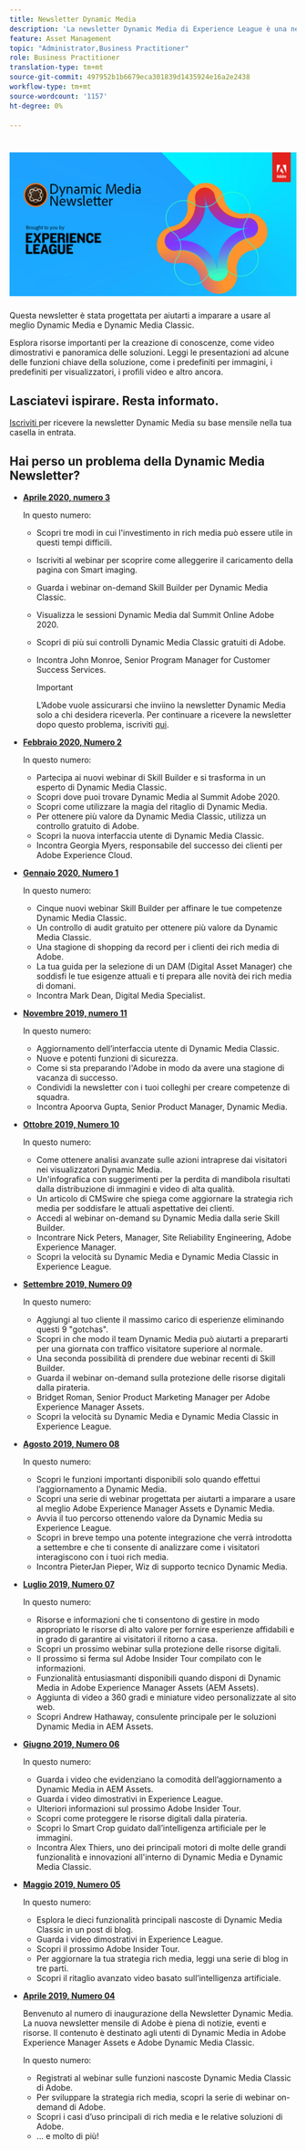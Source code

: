 ```yaml
---
title: Newsletter Dynamic Media
description: 'La newsletter Dynamic Media di Experience League è una newsletter mensile. È stato progettato per aiutarti a imparare a usare Dynamic Media e Dynamic Media Classic in modo da poter iniziare subito a realizzare valore. In questa newsletter dedicata a un punto vendita sono disponibili preziose risorse per lo sviluppo delle conoscenze. Ad esempio, ci sono video dimostrativi e panoramiche della soluzione. Scopri alcune delle funzioni e funzionalità principali come i predefiniti per immagini, i predefiniti per visualizzatori, i profili video e altro ancora. '
feature: Asset Management
topic: "Administrator,Business Practitioner"
role: Business Practitioner
translation-type: tm+mt
source-git-commit: 497952b1b6679eca301839d1435924e16a2e2438
workflow-type: tm+mt
source-wordcount: '1157'
ht-degree: 0%

---
```



# ![Logo della newsletter Dynamic Media](/help/assets/dynamic-media/assets/dynamic-media-newsletter-logo.png)

Questa newsletter è stata progettata per aiutarti a imparare a usare al meglio Dynamic Media e Dynamic Media Classic.

Esplora risorse importanti per la creazione di conoscenze, come video dimostrativi e panoramica delle soluzioni. Leggi le presentazioni ad alcune delle funzioni chiave della soluzione, come i predefiniti per immagini, i predefiniti per visualizzatori, i profili video e altro ancora.

## Lasciatevi ispirare. Resta informato.

[Iscriviti ](https://www.adobe.com/subscription/dynamic-media-newsletter.html) per ricevere la newsletter Dynamic Media su base mensile nella tua casella in entrata.

## Hai perso un problema della Dynamic Media Newsletter?

<!-- * **[May 2020, Issue 4](https://expleague.azureedge.net/assets/aem/Experience-Insider-vol.31.html)**

    In this issue:

    * What business continuity means in uncertain times.
    * Key takeaways from the first all-digital Adobe Summit.
    * Must-watch Experience Manager breakout sessions.
    * Summit customer spotlight: Under Armour.
    * Never miss an Experience Insider webinar.
    * Public sector spotlight: The urgent need for digital enrollment.
    * Look what’s new in Experience Manager Innovation.
    * Build your Experience Manager skills *live* with the Adobe pros.
    * Connect with the Adobe Experience Manager Community.
    * Fast-track your Adobe expertise with Adobe Experience League. -->

* **[Aprile 2020, numero 3](https://expleague.azureedge.net/assets/dynamic-media/Dynamic_Media_Newsletter_04_2020_April.html)**

   In questo numero:

   * Scopri tre modi in cui l&#39;investimento in rich media può essere utile in questi tempi difficili.
   * Iscriviti al webinar per scoprire come alleggerire il caricamento della pagina con Smart imaging.
   * Guarda i webinar on-demand Skill Builder per Dynamic Media Classic.
   * Visualizza le sessioni Dynamic Media dal Summit Online Adobe 2020.
   * Scopri di più sui controlli Dynamic Media Classic gratuiti di Adobe.
   * Incontra John Monroe, Senior Program Manager for Customer Success Services.

      >[!IMPORTANT]
      >
      >L’Adobe vuole assicurarsi che inviino la newsletter Dynamic Media solo a chi desidera riceverla. Per continuare a ricevere la newsletter dopo questo problema, iscriviti [qui](https://nam04.safelinks.protection.outlook.com/?url=http%3A%2F%2Ft.messages.adobe.com%2Fr%2F%3Fid%3Dha6c66e%2C266d7ba%2C26edbee&amp;data=02%7C01%7Crbrough%40adobe.com%7Ce0ec0f8dde0f4eb03d9c08d7e2173fd3%7Cfa7b1b5a7b34438794aed2c178decee1%7C0%7C0%7C637226461801398160&amp;sdata=3c1oREsqy%2FeDPKC3dd4IO9dXomQ1XbokaBAYQl8obrk%3D&amp;reserved=0).

* **[Febbraio 2020, Numero 2](https://expleague.azureedge.net/assets/dynamic-media/Dynamic_Media_Newsletter_02_2020_Feb.html)**

   In questo numero:

   * Partecipa ai nuovi webinar di Skill Builder e si trasforma in un esperto di Dynamic Media Classic.
   * Scopri dove puoi trovare Dynamic Media al Summit Adobe 2020.
   * Scopri come utilizzare la magia del ritaglio di Dynamic Media.
   * Per ottenere più valore da Dynamic Media Classic, utilizza un controllo gratuito di Adobe.
   * Scopri la nuova interfaccia utente di Dynamic Media Classic.
   * Incontra Georgia Myers, responsabile del successo dei clienti per Adobe Experience Cloud.

* **[Gennaio 2020, Numero 1](https://expleague.azureedge.net/assets/dynamic-media/Dynamic_Media_Newsletter_01_2020_Jan.html)**

   In questo numero:

   * Cinque nuovi webinar Skill Builder per affinare le tue competenze Dynamic Media Classic.
   * Un controllo di audit gratuito per ottenere più valore da Dynamic Media Classic.
   * Una stagione di shopping da record per i clienti dei rich media di Adobe.
   * La tua guida per la selezione di un DAM (Digital Asset Manager) che soddisfi le tue esigenze attuali e ti prepara alle novità dei rich media di domani.
   * Incontra Mark Dean, Digital Media Specialist.

* **[Novembre 2019, numero 11](https://expleague.azureedge.net/assets/dynamic-media/Dynamic_Media_Newsletter_11_2019_Nov.html)**

   In questo numero:

   * Aggiornamento dell’interfaccia utente di Dynamic Media Classic.
   * Nuove e potenti funzioni di sicurezza.
   * Come si sta preparando l&#39;Adobe in modo da avere una stagione di vacanza di successo.
   * Condividi la newsletter con i tuoi colleghi per creare competenze di squadra.
   * Incontra Apoorva Gupta, Senior Product Manager, Dynamic Media.

* **[Ottobre 2019, Numero 10](https://expleague.azureedge.net/assets/dynamic-media/Dynamic_Media_Newsletter_10_2019_Oct.html)**

   In questo numero:

   * Come ottenere analisi avanzate sulle azioni intraprese dai visitatori nei visualizzatori Dynamic Media.
   * Un&#39;infografica con suggerimenti per la perdita di mandibola risultati dalla distribuzione di immagini e video di alta qualità.
   * Un articolo di CMSwire che spiega come aggiornare la strategia rich media per soddisfare le attuali aspettative dei clienti.
   * Accedi al webinar on-demand su Dynamic Media dalla serie Skill Builder.
   * Incontrare Nick Peters, Manager, Site Reliability Engineering, Adobe Experience Manager.
   * Scopri la velocità su Dynamic Media e Dynamic Media Classic in Experience League.

* **[Settembre 2019, Numero 09](https://expleague.azureedge.net/assets/dynamic-media/Dynamic_Media_Newsletter_09_2019_Sept.html)**

   In questo numero:

   * Aggiungi al tuo cliente il massimo carico di esperienze eliminando questi 9 &quot;gotchas&quot;.
   * Scopri in che modo il team Dynamic Media può aiutarti a prepararti per una giornata con traffico visitatore superiore al normale.
   * Una seconda possibilità di prendere due webinar recenti di Skill Builder.
   * Guarda il webinar on-demand sulla protezione delle risorse digitali dalla pirateria.
   * Bridget Roman, Senior Product Marketing Manager per Adobe Experience Manager Assets.
   * Scopri la velocità su Dynamic Media e Dynamic Media Classic in Experience League.

* **[Agosto 2019, Numero 08](https://expleague.azureedge.net/assets/dynamic-media/Dynamic_Media_Newsletter_08_2019_Aug.html)**

   In questo numero:

   * Scopri le funzioni importanti disponibili solo quando effettui l’aggiornamento a Dynamic Media.
   * Scopri una serie di webinar progettata per aiutarti a imparare a usare al meglio Adobe Experience Manager Assets e Dynamic Media.
   * Avvia il tuo percorso ottenendo valore da Dynamic Media su Experience League.
   * Scopri in breve tempo una potente integrazione che verrà introdotta a settembre e che ti consente di analizzare come i visitatori interagiscono con i tuoi rich media.
   * Incontra PieterJan Pieper, Wiz di supporto tecnico Dynamic Media.

* **[Luglio 2019, Numero 07](https://expleague.azureedge.net/assets/dynamic-media/Dynamic_Media_Newsletter_07_2019_July.html)**

   In questo numero:

   * Risorse e informazioni che ti consentono di gestire in modo appropriato le risorse di alto valore per fornire esperienze affidabili e in grado di garantire ai visitatori il ritorno a casa.
   * Scopri un prossimo webinar sulla protezione delle risorse digitali.
   * Il prossimo si ferma sul Adobe Insider Tour compilato con le informazioni.
   * Funzionalità entusiasmanti disponibili quando disponi di Dynamic Media in Adobe Experience Manager Assets (AEM Assets).
   * Aggiunta di video a 360 gradi e miniature video personalizzate al sito web.
   * Scopri Andrew Hathaway, consulente principale per le soluzioni Dynamic Media in AEM Assets.

* **[Giugno 2019, Numero 06](https://expleague.azureedge.net/assets/dynamic-media/Dynamic_Media_Newsletter_06_2019_June.html)**

   In questo numero:

   * Guarda i video che evidenziano la comodità dell’aggiornamento a Dynamic Media in AEM Assets.
   * Guarda i video dimostrativi in Experience League.
   * Ulteriori informazioni sul prossimo Adobe Insider Tour.
   * Scopri come proteggere le risorse digitali dalla pirateria.
   * Scopri lo Smart Crop guidato dall’intelligenza artificiale per le immagini.
   * Incontra Alex Thiers, uno dei principali motori di molte delle grandi funzionalità e innovazioni all&#39;interno di Dynamic Media e Dynamic Media Classic.

* **[Maggio 2019, Numero 05](https://expleague.azureedge.net/assets/dynamic-media/Dynamic_Media_Newsletter_05_2019_May.html)**

   In questo numero:

   * Esplora le dieci funzionalità principali nascoste di Dynamic Media Classic in un post di blog.
   * Guarda i video dimostrativi in Experience League.
   * Scopri il prossimo Adobe Insider Tour.
   * Per aggiornare la tua strategia rich media, leggi una serie di blog in tre parti.
   * Scopri il ritaglio avanzato video basato sull’intelligenza artificiale.

* **[Aprile 2019, Numero 04](https://expleague.azureedge.net/assets/dynamic-media/Dynamic_Media_Newsletter_04_2019_April.html)**

   Benvenuto al numero di inaugurazione della Newsletter Dynamic Media. La nuova newsletter mensile di Adobe è piena di notizie, eventi e risorse. Il contenuto è destinato agli utenti di Dynamic Media in Adobe Experience Manager Assets e Adobe Dynamic Media Classic.

   In questo numero:

   * Registrati al webinar sulle funzioni nascoste Dynamic Media Classic di Adobe.
   * Per sviluppare la strategia rich media, scopri la serie di webinar on-demand di Adobe.
   * Scopri i casi d’uso principali di rich media e le relative soluzioni di Adobe.
   * ... e molto di più!